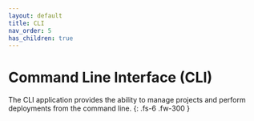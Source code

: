 ```yaml
---
layout: default
title: CLI
nav_order: 5
has_children: true
---
```


# Command Line Interface (CLI)
The CLI application provides the ability to manage projects and perform deployments from the command line.
{: .fs-6 .fw-300 }
